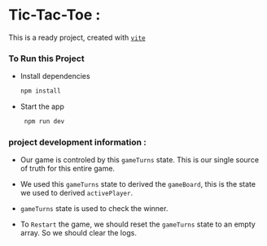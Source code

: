 # Tic-Tac-Toe :

This is a ready project, created with [`vite`](https://vitejs.dev/)

### To Run this Project

- Install dependencies

  ```bash
  npm install
  ```

- Start the app

  ```bash
   npm run dev
  ```

### **project development information :**

- Our game is controled by this `gameTurns` state. This is our single source of truth for this entire game.

- We used this `gameTurns` state to derived the `gameBoard`, this is the state we used to derived `activePlayer`.

- `gameTurns` state is used to check the winner.

- To `Restart` the game, we should reset the `gameTurns` state to an empty array. So we should clear the logs.
